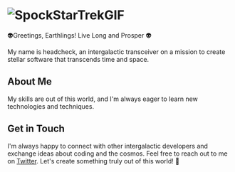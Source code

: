 # ![SpockStarTrekGIF](https://github.com/headcheck/headcheck/assets/645365/ae97cea8-1f8c-4615-b9c7-935a15e66995)
👽Greetings, Earthlings! Live Long and Prosper 👽

My name is headcheck, an intergalactic transceiver on a mission to create stellar software that transcends time and space.

## About Me

My skills are out of this world, and I'm always eager to learn new technologies and techniques.

## Get in Touch

I'm always happy to connect with other intergalactic developers and exchange ideas about coding and the cosmos. Feel free to reach out to me on [Twitter](https://twitter.com/headcheck). Let's create something truly out of this world! 🚀

